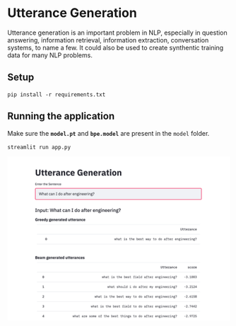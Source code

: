 # Utterance Generation

Utterance generation is an important problem in NLP, especially in question answering, information retrieval, information extraction, conversation systems, to name a few. It could also be used to create synthentic training data for many NLP problems.

## Setup

```code
pip install -r requirements.txt
```

## Running the application

Make sure the **`model.pt`** and **`bpe.model`** are present in the `model` folder.
```
streamlit run app.py
```

![utt_gen](../../../../assets/images/applications/generation/utt_gen_app.png)

